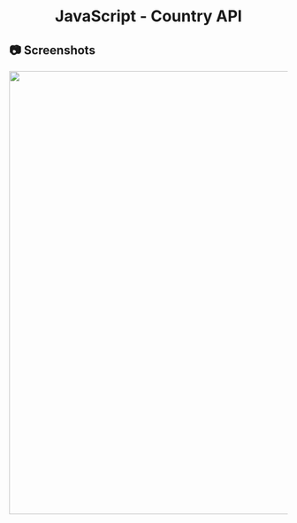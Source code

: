 <h1 align="center">
   JavaScript - Country API
</h1>

<h2>
📷 Screenshots
</h2>

<p align="center">
  <img src="https://github.com/ozkannbuyuk/js-exercises/assets/111967202/6797ee74-3ebd-466b-946c-31e9a2bcc283" width="800" />
</p>
